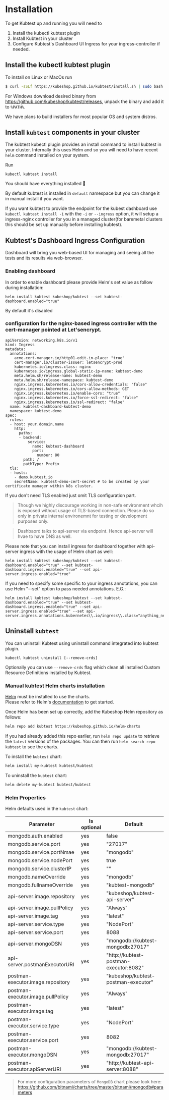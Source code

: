 # Installation 

To get Kubtest up and running you will need to

1. Install the kubectl kubtest plugin
2. Install Kubtest in your cluster 
3. Configure Kubtest's Dashboard UI Ingress for your ingress-controller if needed.

## Install the kubectl kubtest plugin

To install on Linux or MacOs run 
```sh
$ curl -sSLf https://kubeshop.github.io/kubtest/install.sh | sudo bash
```

For Windows download desired binary from https://github.com/kubeshop/kubtest/releases, unpack the binary and add it to `%PATH%`. 

We have plans to build installers for most popular OS and system distros.

## Install `kubtest` components in your cluster

The kubtest kubectl plugin provides an install command to install kubtest in your cluster. Internally 
this uses Helm and so you will need to have recent `helm` command installed on your system.

Run 
```shell
kubectl kubtest install
```

You should have everything installed 🏅

By default kubtest is installed in `default` namespace but you can change it in manual install if you want.

If you want kubtest to provide the endpoint for the kubest dashboard use `kubectl kubtest install -i` with the `-i` or `--ingress` option, it will setup a ingress-nginx controller for you in a managed cluster(for baremetal clusters this should be set up manually before installing kubtest).

## Kubtest's Dashboard Ingress Configuration

Dashboard will bring you web-based UI for managing and seeing all the tests and its results via web-browser.
### Enabling dashboard
In order to enable dashboard please provide Helm's set value as follow during installation:
```
helm install kubtest kubeshop/kubtest --set kubtest-dashboard.enabled="true"
```
By default it's disabled
### configuration for the nginx-based ingress controller with the cert-manager pointed at Let'sencrypt. 
```
apiVersion: networking.k8s.io/v1
kind: Ingress
metadata:
  annotations:
    acme.cert-manager.io/http01-edit-in-place: "true"
    cert-manager.io/cluster-issuer: letsencrypt-prod
    kubernetes.io/ingress.class: nginx
    kubernetes.io/ingress.global-static-ip-name: kubtest-demo
    meta.helm.sh/release-name: kubtest-demo
    meta.helm.sh/release-namespace: kubtest-demo
    nginx.ingress.kubernetes.io/cors-allow-credentials: "false"
    nginx.ingress.kubernetes.io/cors-allow-methods: GET
    nginx.ingress.kubernetes.io/enable-cors: "true"
    nginx.ingress.kubernetes.io/force-ssl-redirect: "false"
    nginx.ingress.kubernetes.io/ssl-redirect: "false"
  name: kubtest-dashboard-kubtest-demo
  namespace: kubtest-demo
spec:
  rules:
  - host: your.domain.name
    http:
      paths:
      - backend:
          service:
            name: kubtest-dashboard
            port:
              number: 80
        path: /
        pathType: Prefix
  tls:
  - hosts:
    - demo.kubtest.io
    secretName: kubtest-demo-cert-secret # to be created by your certificate manager within k8s cluster.
```
If you don't need TLS enabled just omit TLS configuration part. 

> Though we highly discourage working in non-safe environment whcih is exposed without usage of TLS-based connection. Please do so only in private internal environemnt for testing or development purposes only.

> Dashbaord talks to api-server via endpoint. Hence api-server will hvae to have DNS as well. 

Please note that you can install ingress for dashboard together with api-server ingress with the usage of Helm chart as well:
```
helm install kubtest kubeshop/kubtest --set kubtest-dashboard.enabled="true" --set kubtest-dashboard.ingress.enabled="true" --set api-server.ingress.enabled="true"
```
If you need to specify some specific to your ingress annotations, you can use Helm "--set" option to pass needed annotations. E.G.:
```
helm install kubtest kubeshop/kubtest --set kubtest-dashboard.enabled="true" --set kubtest-dashboard.ingress.enabled="true" --set api-server.ingress.enabled="true" --set api-server.ingress.annotations.kubernetes\\.io/ingress\\.class="anything_needed"
```
## Uninstall `kubtest`

You can uninstall Kubtest using uninstall command integrated into kubtest plugin. 

```
kubectl kubtest uninstall [--remove-crds]
```

Optionally you can use `--remove-crds` flag which clean all installed Custom Resource Definitions installed by Kubtest.


### Manual kubtest Helm charts installation

[Helm](https://helm.sh) must be installed to use the charts.  
Please refer to  Helm's [documentation](https://helm.sh/docs) to get started.

Once Helm has been set up correctly, add the Kubeshop Helm repository  as follows:

```sh
helm repo add kubtest https://kubeshop.github.io/helm-charts
```

If you had already added this repo earlier, run `helm repo update` to retrieve
the `latest` versions of the packages.  You can then run `helm search repo
kubtest` to see the charts.

To install the `kubtest` chart:

```sh
helm install my-kubtest kubtest/kubtest
```

To uninstall the `kubtest` chart:

```sh
helm delete my-kubtest kubtest/kubtest
```

### Helm Properties

Helm defaults used in the `kubtest` chart:

| Parameter | Is optional | Default |
| --- | --- | --- |
| mongodb.auth.enabled | yes | false |
| mongodb.service.port | yes | "27017" |
| mongodb.service.portNmae | yes | "mongodb" |
| mongodb.service.nodePort | yes | true |
| mongodb.service.clusterIP | yes | "" |
| mongodb.nameOverride | yes | "mongodb" |
| mongodb.fullnameOverride | yes | "kubtest-mongodb" |
| api-server.image.repository | yes | "kubeshop/kubtest-api-server" |
| api-server.image.pullPolicy | yes | "Always" |
| api-server.image.tag | yes | "latest" |
| api-server.service.type | yes | "NodePort" |
| api-server.service.port | yes | 8088 |
| api-server.mongoDSN | yes | "mongodb://kubtest-mongodb:27017" |
| api-server.postmanExecutorURI | yes | "http://kubtest-postman-executor:8082" |
| postman-executor.image.repository | yes | "kubeshop/kubtest-postman-executor" |
| postman-executor.image.pullPolicy | yes | "Always" |
| postman-executor.image.tag | yes | "latest" |
| postman-executor.service.type | yes | "NodePort" |
| postman-executor.service.port | yes | 8082 |
| postman-executor.mongoDSN | yes | "mongodb://kubtest-mongodb:27017" |
| postman-executor.apiServerURI | yes | "http://kubtest-api-server:8088" |

>For more configuration parameters of `MongoDB` chart please look here:
https://github.com/bitnami/charts/tree/master/bitnami/mongodb#parameters
